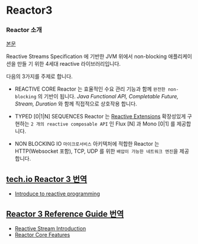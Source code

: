 # Reactor3

### Reactor 소개

[본문](https://projectreactor.io/)

Reactive Streams Specification 에 기반한 JVM 위에서 non-blocking 애플리케이션을 만들 기 위한 4세대 reactive 라이브러리입니다.

다음의 3가지를 주제로 합니다.

- REACTIVE CORE
Reactor 는 효율적인 수요 관리 기능과 함께 `완전한 non-blocking` 의 기반이 됩니다. 
*Java Functional API, Completable Future, Stream, Duration* 와 함께 직접적으로 상호작용 합니다.

- TYPED \[0|1|N] SEQUENCES
Reactor 는 [Reactive Extensions](http://reactivex.io/) 확장성있게 구현하는 `2 개의 reactive composable API` 인 Flux \[N] 과 Mono \[0|1] 를 제공합니다.

- NON BLOCKING IO
`마이크로서비스` 아키텍처에 적합한 Reactor 는 HTTP(Websocket 포함), TCP, UDP 를 위한 `배압이 가능한 네트워크 엔진`을 제공합니다.

## [tech.io Reactor 3 번역](https://tech.io/playgrounds/929/reactive-programming-with-reactor-3/Intro)
- [Introduce to reactive programming](documents/tech.io/ko/introduce-to-reactive-programming.md) 

## [Reactor 3 Reference Guide 번역](https://projectreactor.io/docs/core/release/reference/)
- [Reactive Stream Introduction](documents/reference/3.%20Introduction%20to%20Reactive%20Programming.md)
- [Reactor Core Features](documents/reference/4.%20Reactor%20Core%20Features.md)
